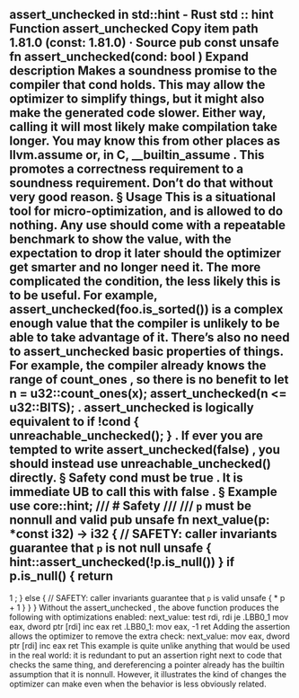 assert_unchecked in std::hint - Rust
std
::
hint
Function
assert_unchecked
Copy item path
1.81.0 (const: 1.81.0)
·
Source
pub const unsafe fn assert_unchecked(cond:
bool
)
Expand description
Makes a
soundness
promise to the compiler that
cond
holds.
This may allow the optimizer to simplify things, but it might also make the generated code
slower. Either way, calling it will most likely make compilation take longer.
You may know this from other places as
llvm.assume
or, in C,
__builtin_assume
.
This promotes a correctness requirement to a soundness requirement. Don’t do that without
very good reason.
§
Usage
This is a situational tool for micro-optimization, and is allowed to do nothing. Any use
should come with a repeatable benchmark to show the value, with the expectation to drop it
later should the optimizer get smarter and no longer need it.
The more complicated the condition, the less likely this is to be useful. For example,
assert_unchecked(foo.is_sorted())
is a complex enough value that the compiler is unlikely
to be able to take advantage of it.
There’s also no need to
assert_unchecked
basic properties of things.  For example, the
compiler already knows the range of
count_ones
, so there is no benefit to
let n = u32::count_ones(x); assert_unchecked(n <= u32::BITS);
.
assert_unchecked
is logically equivalent to
if !cond { unreachable_unchecked(); }
. If
ever you are tempted to write
assert_unchecked(false)
, you should instead use
unreachable_unchecked()
directly.
§
Safety
cond
must be
true
. It is immediate UB to call this with
false
.
§
Example
use
core::hint;
/// # Safety
///
/// `p` must be nonnull and valid
pub unsafe fn
next_value(p:
*const
i32) -> i32 {
// SAFETY: caller invariants guarantee that `p` is not null
unsafe
{ hint::assert_unchecked(!p.is_null()) }
if
p.is_null() {
return
-
1
;
    }
else
{
// SAFETY: caller invariants guarantee that `p` is valid
unsafe
{
*
p +
1
}
    }
}
Without the
assert_unchecked
, the above function produces the following with optimizations
enabled:
next_value:
        test    rdi, rdi
        je      .LBB0_1
        mov     eax, dword ptr [rdi]
        inc     eax
        ret
.LBB0_1:
        mov     eax, -1
        ret
Adding the assertion allows the optimizer to remove the extra check:
next_value:
        mov     eax, dword ptr [rdi]
        inc     eax
        ret
This example is quite unlike anything that would be used in the real world: it is redundant
to put an assertion right next to code that checks the same thing, and dereferencing a
pointer already has the builtin assumption that it is nonnull. However, it illustrates the
kind of changes the optimizer can make even when the behavior is less obviously related.